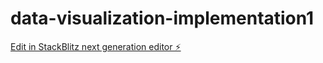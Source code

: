 # data-visualization-implementation1

[Edit in StackBlitz next generation editor ⚡️](https://stackblitz.com/~/github.com/alexqin0104/data-visualization-implementation1)